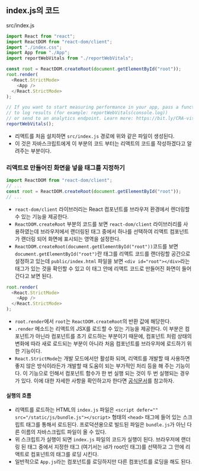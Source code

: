 ## index.js의 코드
src/index.js
```js
import React from "react";
import ReactDOM from "react-dom/client";
import "./index.css";
import App from "./App";
import reportWebVitals from "./reportWebVitals";

const root = ReactDOM.createRoot(document.getElementById("root"));
root.render(
  <React.StrictMode>
    <App />
  </React.StrictMode>
);

// If you want to start measuring performance in your app, pass a function
// to log results (for example: reportWebVitals(console.log))
// or send to an analytics endpoint. Learn more: https://bit.ly/CRA-vitals
reportWebVitals();
```
- 리액트를 처음 설치하면 `src/index.js` 경로에 위와 같은 파일이 생성된다.
- 이 것은 자바스크립트에게 이 부분의 코드 부터는 리액트의 코드를 작성하겠다고 알려주는 부분이다.

### 리액트로 만들어진 화면을 넣을 태그를 지정하기
```js
import ReactDOM from "react-dom/client";
// ...
const root = ReactDOM.createRoot(document.getElementById("root"));
// ...
```
- `react-dom/client` 라이브러리는 React 컴포넌트를 브라우저 환경에서 렌더링할 수 있는 기능을 제공한다.
- `ReactDOM.createRoot` 부분의 코드를 보면 `react-dom/client` 라이브러리를 사용하였는데 브라우저에서 랜더링된 태그 중에서 하나를 선택하여 리액트 컴포넌트가 랜더링 되어 화면에 표시되는 영역을 설정한다.
- `ReactDOM.createRoot(document.getElementById("root"))`코드를 보면 `document.getElementById("root")`란 태그를 리액트 코드를 랜더링할 공간으로 설정하고 있는데 `public/index.html` 파일을 보면 `<div id="root"></div>`라는 태그가 있는 것을 확인할 수 있고 이 태그 안에 리액트 코드로 만들어진 화면이 들어간다고 보면 된다.

```js
root.render(
  <React.StrictMode>
    <App />
  </React.StrictMode>
);
```
- `root.render`에서 `root`는 `ReactDOM.createRoot`의 반환 값에 해당한다.
- `.render` 메소드는 리액트의 JSX를 로드할 수 있는 기능을 제공한다. 이 부분은 컴포넌트가 아닌라 컴포넌트를 초기 로드하는 부분이기 때문에, 컴포넌트 처럼 상태의 변화에 따라 새로 로드되는 부분이 아니라 처음 컴포넌트를 브라우저에 로드하기 위한 기능이다.
- `React.StrictMode`는 개발 모드에서만 활성화 되며, 리액트를 개발할 때 사용하면 좋지 않은 방식이라든가 개발할 때 도움이 되는 부가적인 처리 등을 해 주는 기능이다. 이 기능으로 인해서 컴포넌트 함수가 한 번 실행 되는 것이 두 번 실행되는 경우가 있다. 이에 대한 자세한 사항을 확인하고자 한다면 [공식문서](https://ko.legacy.reactjs.org/docs/strict-mode.html)를 참고하자.

#### 실행의 흐름
- 리액트를 로드하는 HTML의 `index.js` 파일은 `<script defer="" src="/static/js/bundle.js"></script>` 형태의 `<head>` 태그에 들어 있는 스크립트 태그를 통해서 로드된다. 프로덕션용으로 빌드된 파일은 `bundle.js`가 아닌 다른 이름의 자바스크립트 파일이 올 수 있다.
- 위 스크립트가 실행이 되면 `index.js` 파일의 코드가 실행이 된다. 브라우저에 랜더링 된 태그 중에서 지정한 태그 (여기서는 id가 root인 태그)를 선택하고 그 안에 리액트로 컴포넌트의 태그를 로딩 시킨다.
- 일반적으로 `App.js`라는 컴포넌트를 로딩하지만 다른 컴포넌트를 로딩을 해도 된다.